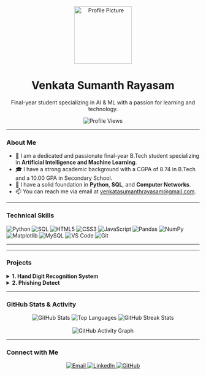 <div align="center">
  <img src="https://avatars.githubusercontent.com/u/79963248?v=4" width="150px" alt="Profile Picture"/>
  <h1>Venkata Sumanth Rayasam</h1>
  <p>Final-year student specializing in AI & ML with a passion for learning and technology.</p>
</div>

<div align="center">
  <img src="https://komarev.com/ghpvc/?username=venkatasumanthrayasam&label=Profile%20Views&color=0e75b7&style=flat" alt="Profile Views"/>
</div>

---

### About Me

- 🔭 I am a dedicated and passionate final-year B.Tech student specializing in **Artificial Intelligence and Machine Learning**.
- 🎓 I have a strong academic background with a CGPA of 8.74 in B.Tech and a 10.00 GPA in Secondary School.
- 🌱 I have a solid foundation in **Python**, **SQL**, and **Computer Networks**.
- 📫 You can reach me via email at venkatasumanthrayasam@gmail.com.

---

### Technical Skills

<div align="left">
  <img src="https://img.shields.io/badge/python-3670A0?style=for-the-badge&logo=python&logoColor=ffdd54" alt="Python" />
  <img src="https://img.shields.io/badge/SQL-4479A1?style=for-the-badge&logo=mysql&logoColor=white" alt="SQL" />
  <img src="https://img.shields.io/badge/html5-%23E34F26.svg?style=for-the-badge&logo=html5&logoColor=white" alt="HTML5" />
  <img src="https://img.shields.io/badge/css3-%231572B6.svg?style=for-the-badge&logo=css3&logoColor=white" alt="CSS3" />
  <img src="https://img.shields.io/badge/javascript-%23323330.svg?style=for-the-badge&logo=javascript&logoColor=%23F7DF1E" alt="JavaScript" />
  <img src="https://img.shields.io/badge/pandas-150458?style=for-the-badge&logo=pandas&logoColor=white" alt="Pandas" />
  <img src="https://img.shields.io/badge/Numpy-013243?style=for-the-badge&logo=numpy&logoColor=white" alt="NumPy" />
  <img src="https://img.shields.io/badge/Matplotlib-3080c9?style=for-the-badge&logo=matplotlib&logoColor=white" alt="Matplotlib" />
  <img src="https://img.shields.io/badge/MySQL-00000F?style=for-the-badge&logo=mysql&logoColor=white" alt="MySQL" />
  <img src="https://img.shields.io/badge/VS%20Code-007ACC?style=for-the-badge&logo=visual-studio-code&logoColor=white" alt="VS Code" />
  <img src="https://img.shields.io/badge/git-%23F05033.svg?style=for-the-badge&logo=git&logoColor=white" alt="Git" />
</div>

---

---
### Projects

<details>
  <summary><b>1. Hand Digit Recognition System</b></summary>
  <p>Developed and optimized a deep learning-based digit recognition system with 98%+ accuracy, integrating real-time prediction and visualization to enhance model interpretability and user interaction.</p>
  <ul>
    <li><b>Technologies Used:</b> TensorFlow, Keras, Python, Tkinter, Matplotlib, Pandas, NumPy</li>
    <li><b>Repository:</b> <a href="https://github.com/venkatasumanthrayasam/Hand-Digit-Recognition-System">Hand Digit Recognition System</a></li>
  </ul>
</details>

<details>
  <summary><b>2. Phishing Detect</b></summary>
  <p>A web-based tool for phishing detection.</p>
  <ul>
    <li><b>Tools Used:</b> Python, HTML, CSS, JavaScript, Pandas, NumPy</li>
    <li><b>Repository:</b> <a href="https://github.com/venkatasumanthrayasam/Phishing-detect">Phishing Detect</a></li>
  </ul>
</details>

---

### GitHub Stats & Activity

<div align="center">
  <img src="https://github-readme-stats.vercel.app/api?username=venkatasumanthrayasam&show_icons=true&theme=dark" alt="GitHub Stats"/>
  <img src="https://github-readme-stats.vercel.app/api/top-langs/?username=venkatasumanthrayasam&layout=compact&theme=dark" alt="Top Languages"/>
  <img src="https://streak-stats.demolab.com/?user=venkatasumanthrayasam&theme=dark" alt="GitHub Streak Stats"/>
</div>
<br>

<div align="center">
  <img src="https://github-readme-activity-graph.vercel.app/graph?username=venkatasumanthrayasam&theme=dark" alt="GitHub Activity Graph"/>
</div>

---

### Connect with Me

<div align="center">
  <a href="mailto:venkatasumanthrayasam@gmail.com">
    <img src="https://img.shields.io/badge/Gmail-D14836?style=for-the-badge&logo=gmail&logoColor=white" alt="Email" />
  </a>
  <a href="https://linkedin.com/in/rvsumanth">
    <img src="https://img.shields.io/badge/LinkedIn-0077B5?style=for-the-badge&logo=linkedin&logoColor=white" alt="LinkedIn" />
  </a>
  <a href="https://github.com/venkatasumanthrayasam">
    <img src="https://img.shields.io/badge/GitHub-100000?style=for-the-badge&logo=github&logoColor=white" alt="GitHub" />
  </a>
</div>
